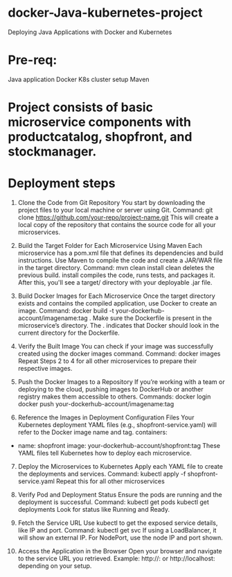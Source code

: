 # docker-Java-kubernetes-project
Deploying Java Applications with Docker and Kubernetes

# Pre-req:
Java application
Docker
K8s cluster setup
Maven

# Project consists of basic microservice components with productcatalog, shopfront, and stockmanager.

# Deployment steps
1. Clone the Code from Git Repository
You start by downloading the project files to your local machine or server using Git.
Command:
git clone https://github.com/your-repo/project-name.git
This will create a local copy of the repository that contains the source code for all your microservices.

2. Build the Target Folder for Each Microservice Using Maven
Each microservice has a pom.xml file that defines its dependencies and build instructions. Use Maven to compile the code and create a JAR/WAR file in the target directory.
Command:
mvn clean install
clean deletes the previous build.
install compiles the code, runs tests, and packages it.
After this, you'll see a target/ directory with your deployable .jar file.

3. Build Docker Images for Each Microservice
Once the target directory exists and contains the compiled application, use Docker to create an image.
Command:
docker build -t your-dockerhub-account/imagename:tag .
Make sure the Dockerfile is present in the microservice’s directory.
The . indicates that Docker should look in the current directory for the Dockerfile.

4. Verify the Built Image
You can check if your image was successfully created using the docker images command.
Command:
docker images
Repeat Steps 2 to 4 for all other microservices to prepare their respective images.

5. Push the Docker Images to a Repository
If you’re working with a team or deploying to the cloud, pushing images to DockerHub or another registry makes them accessible to others.
Commands:
docker login
docker push your-dockerhub-account/imagename:tag

6. Reference the Images in Deployment Configuration Files
Your Kubernetes deployment YAML files (e.g., shopfront-service.yaml) will refer to the Docker image name and tag.
containers:
  - name: shopfront
    image: your-dockerhub-account/shopfront:tag
These YAML files tell Kubernetes how to deploy each microservice.

7. Deploy the Microservices to Kubernetes
Apply each YAML file to create the deployments and services.
Command:
kubectl apply -f shopfront-service.yaml
Repeat this for all other microservices

8. Verify Pod and Deployment Status
Ensure the pods are running and the deployment is successful.
Command:
kubectl get pods
kubectl get deployments
Look for status like Running and Ready.

9. Fetch the Service URL
Use kubectl to get the exposed service details, like IP and port.
Command:
kubectl get svc
If using a LoadBalancer, it will show an external IP. For NodePort, use the node IP and port shown.

10. Access the Application in the Browser
Open your browser and navigate to the service URL you retrieved.
Example: http://<external-ip>:<port> or http://localhost:<nodeport> depending on your setup.
